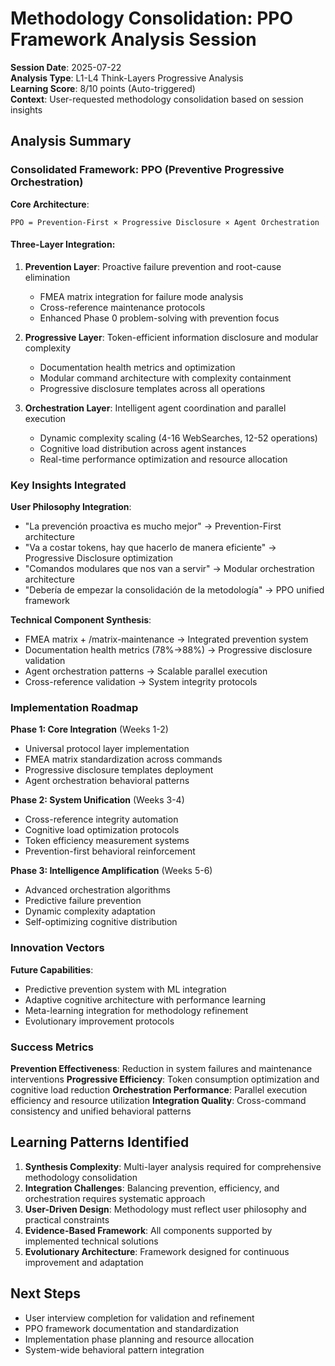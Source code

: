 # Methodology Consolidation: PPO Framework Analysis Session

**Session Date**: 2025-07-22  
**Analysis Type**: L1-L4 Think-Layers Progressive Analysis  
**Learning Score**: 8/10 points (Auto-triggered)  
**Context**: User-requested methodology consolidation based on session insights

## Analysis Summary

### Consolidated Framework: PPO (Preventive Progressive Orchestration)

**Core Architecture**:
```
PPO = Prevention-First × Progressive Disclosure × Agent Orchestration
```

#### Three-Layer Integration:

1. **Prevention Layer**: Proactive failure prevention and root-cause elimination
   - FMEA matrix integration for failure mode analysis
   - Cross-reference maintenance protocols  
   - Enhanced Phase 0 problem-solving with prevention focus

2. **Progressive Layer**: Token-efficient information disclosure and modular complexity
   - Documentation health metrics and optimization
   - Modular command architecture with complexity containment
   - Progressive disclosure templates across all operations

3. **Orchestration Layer**: Intelligent agent coordination and parallel execution
   - Dynamic complexity scaling (4-16 WebSearches, 12-52 operations)
   - Cognitive load distribution across agent instances
   - Real-time performance optimization and resource allocation

### Key Insights Integrated

**User Philosophy Integration**:
- "La prevención proactiva es mucho mejor" → Prevention-First architecture
- "Va a costar tokens, hay que hacerlo de manera eficiente" → Progressive Disclosure optimization
- "Comandos modulares que nos van a servir" → Modular orchestration architecture
- "Debería de empezar la consolidación de la metodología" → PPO unified framework

**Technical Component Synthesis**:
- FMEA matrix + /matrix-maintenance → Integrated prevention system
- Documentation health metrics (78%→88%) → Progressive disclosure validation
- Agent orchestration patterns → Scalable parallel execution
- Cross-reference validation → System integrity protocols

### Implementation Roadmap

**Phase 1: Core Integration** (Weeks 1-2)
- Universal protocol layer implementation
- FMEA matrix standardization across commands
- Progressive disclosure templates deployment
- Agent orchestration behavioral patterns

**Phase 2: System Unification** (Weeks 3-4)
- Cross-reference integrity automation
- Cognitive load optimization protocols
- Token efficiency measurement systems
- Prevention-first behavioral reinforcement

**Phase 3: Intelligence Amplification** (Weeks 5-6)
- Advanced orchestration algorithms
- Predictive failure prevention
- Dynamic complexity adaptation
- Self-optimizing cognitive distribution

### Innovation Vectors

**Future Capabilities**:
- Predictive prevention system with ML integration
- Adaptive cognitive architecture with performance learning
- Meta-learning integration for methodology refinement
- Evolutionary improvement protocols

### Success Metrics

**Prevention Effectiveness**: Reduction in system failures and maintenance interventions
**Progressive Efficiency**: Token consumption optimization and cognitive load reduction
**Orchestration Performance**: Parallel execution efficiency and resource utilization
**Integration Quality**: Cross-command consistency and unified behavioral patterns

## Learning Patterns Identified

1. **Synthesis Complexity**: Multi-layer analysis required for comprehensive methodology consolidation
2. **Integration Challenges**: Balancing prevention, efficiency, and orchestration requires systematic approach
3. **User-Driven Design**: Methodology must reflect user philosophy and practical constraints
4. **Evidence-Based Framework**: All components supported by implemented technical solutions
5. **Evolutionary Architecture**: Framework designed for continuous improvement and adaptation

## Next Steps

- User interview completion for validation and refinement
- PPO framework documentation and standardization
- Implementation phase planning and resource allocation
- System-wide behavioral pattern integration